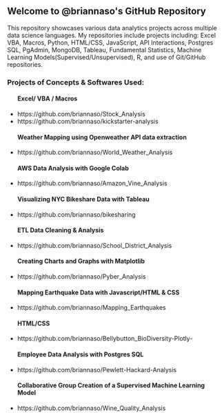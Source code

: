 ## Welcome to @briannaso's GitHub Repository
This repository showcases various data analytics projects across multiple data science languages. My repositories include projects including: Excel VBA, Macros, Python, HTML/CSS, JavaScript, API Interactions, Postgres SQL, PgAdmin, MongoDB, Tableau, Fundamental Statistics, Machine Learning Models(Supervised/Unsupervised), R, and use of Git/GitHub repositories.

### Projects of Concepts & Softwares Used:
<ul>

  #### Excel/ VBA / Macros
  <li>https://github.com/briannaso/Stock_Analysis</li>
  <li>https://github.com/briannaso/kickstarter-analysis</li>

#### Weather Mapping using Openweather API data extraction
  <li>https://github.com/briannaso/World_Weather_Analysis</li>

#### AWS Data Analysis with Google Colab
  <li>https://github.com/briannaso/Amazon_Vine_Analysis</li>

#### Visualizing NYC Bikeshare Data with Tableau
  <li>https://github.com/briannaso/bikesharing</li>

#### ETL Data Cleaning & Analysis
  <li>https://github.com/briannaso/School_District_Analysis</li>

#### Creating Charts and Graphs with Matplotlib 
  <li>https://github.com/briannaso/Pyber_Analysis</li>

#### Mapping Earthquake Data with Javascript/HTML & CSS
  <li>https://github.com/briannaso/Mapping_Earthquakes</li>

#### HTML/CSS
  <li>https://github.com/briannaso/Bellybutton_BioDiversity-Plotly-</li>

#### Employee Data Analysis with Postgres SQL
  <li>https://github.com/briannaso/Pewlett-Hackard-Analysis</li>

#### Collaborative Group Creation of a Supervised Machine Learning Model
  <li>https://github.com/briannaso/Wine_Quality_Analysis</li>
</ul>
